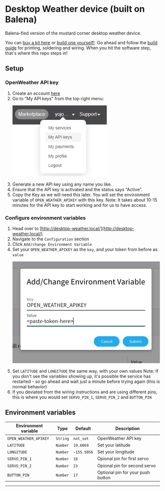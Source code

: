 # Desktop Weather device (built on Balena)
Balena-fied version of the mustard corner desktop weather device.

You can [buy a kit here](https://mustardcorner.com/desktop-weather) or [build one yourself!](https://mustardcorner.com/desktop-weather). Go ahead and follow the [build guide](https://docs.google.com/document/d/11vR3yRZwERgpbvUFGCC37iavZzRNs2ug5QalcxWYfPg/edit?usp=sharing) for printing, soldering and wiring. When you hit the software step, that's where this repo steps in!

## Setup

### OpenWeather API key
1. Create an account [here](https://home.openweathermap.org/users/sign_up)
2. Go to “My API keys” from the top right menu:
    <p align="left"><img src="https://raw.githubusercontent.com/nucleardreamer/balena-desktop-weather/main/docs/api-key-screenshot.png"></p>
4. Generate a new API key using any name you like.
5. Ensure that the API key is activated and the status says “Active”.
6. Copy the Key as we will need this later. You will set the environment variable of `OPEN_WEATHER_APIKEY` with this key.
    Note: It takes about 10-15 minutes for the API key to start working and for us to have access.

### Configure environment variables
1. Head over to [http://desktop-weather.local/](http://desktop-weather.local/)
2. Navigate to the `Configuration` section
3. Click `Add/change Environment Variable`
4. Set your `OPEN_WEATHER_APIKEY` as the `key`, and your token from before as `value`
    <p align="left"><img src="https://raw.githubusercontent.com/nucleardreamer/balena-desktop-weather/main/docs/add-env-var.jpg"></p>
5. Set `LATITUDE` and `LONGITUDE` the same way, with your own values
    Note: If you don't see the variables showing up, it's possible the service has restarted - so go ahead and wait just a minute before trying again (this is normal behavior)
6. If you deviated from the wiring instructions and are using different pins, this is where you would set `SERVO_PIN_1`, `SERVO_PIN_2` and `BUTTON_PIN`

## Environment variables

| Environment variable | Type | Default | Description |
| --- | --- | --- | --- |
|`OPEN_WEATHER_APIKEY`|`String`|`not_set`|OpenWeather API key|
|`LATITUDE`|`Number`|`19.6069`|Set your latitude|
|`LONGITUDE`|`Number`|`-155.5056`|Set your longitude|
|`SERVO_PIN_1`|`Number`|`18`|Opional pin for first servo|
|`SERVO_PIN_2`|`Number`|`23`|Opional pin for second servo|
|`BUTTON_PIN`|`Number`|`17`|Optional pin for your push button|
---
